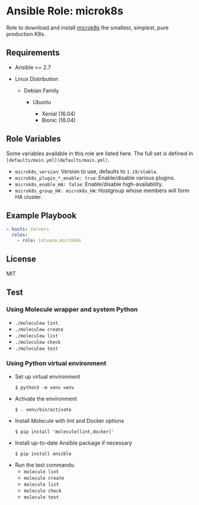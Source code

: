 # Ansible Role: microk8s

Role to download and install [microk8s](https://microk8s.io/) the smallest, simplest, pure production K8s.


## Requirements

* Ansible >= 2.7

* Linux Distribution

    * Debian Family


        * Ubuntu

            * Xenial (16.04)
            * Bionic (18.04)


## Role Variables

Some variables available in this role are listed here.  The full set is
defined in `[defaults/main.yml](defaults/main.yml)`.

* `microk8s_version`: Version to use, defaults to `1.19/stable`.
* `microk8s_plugin_*_enable: true`: Enable/disable various plugins.
* `microk8s_enable_HA: false`: Enable/disable high-availability.
* `microk8s_group_HA: microk8s_HA`: Hostgroup whose members will form HA
  cluster.

## Example Playbook

```yaml
- hosts: servers
  roles:
    - role: istvano.microk8s
```

## License

MIT

## Test

### Using Molecule wrapper and system Python

* `./moleculew lint`
* `./moleculew create`
* `./moleculew list`
* `./moleculew check`
* `./moleculew test`

### Using Python virtual environment

* Set up virtual environment
    ```
    $ python3 -m venv venv
    ```
* Activate the environment
    ```
    $ . venv/bin/activate
    ```
* Install Molecule with lint and Docker options
    ```
    $ pip install 'molecule[lint,docker]'
    ```
* Install up-to-date Ansible package if necessary
    ```
    $ pip install ansible
    ```
* Run the test commands:
  * `molecule lint`
  * `molecule create`
  * `molecule list`
  * `molecule check`
  * `molecule test`

